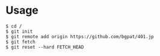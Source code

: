# Usage

```console
$ cd /
$ git init
$ git remote add origin https://github.com/bgpat/401.jp
$ git fetch
$ git reset --hard FETCH_HEAD
```
